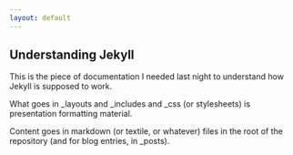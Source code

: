```yaml
---
layout: default
---
```


## Understanding Jekyll ##

This is the piece of documentation I needed last night to understand
how Jekyll is supposed to work.

What goes in _layouts and _includes and _css (or stylesheets) is
presentation formatting material.

Content goes in markdown (or textile, or whatever) files in the root
of the repository (and for blog entries, in _posts).
